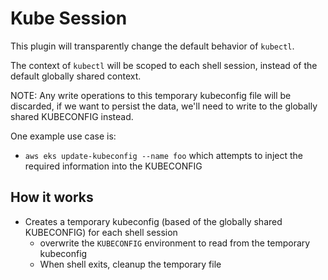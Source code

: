 # Kube Session

This plugin will transparently change the default behavior of `kubectl`.

The context of `kubectl` will be scoped to each shell session, instead of the
default globally shared context.

NOTE: Any write operations to this temporary kubeconfig file will be discarded,
if we want to persist the data, we'll need to write to the globally shared
KUBECONFIG instead.

One example use case is:
- `aws eks update-kubeconfig --name foo` which attempts to inject the required
  information into the KUBECONFIG

## How it works
- Creates a temporary kubeconfig (based of the globally shared KUBECONFIG) for each shell session
  - overwrite the `KUBECONFIG` environment to read from the temporary kubeconfig
  - When shell exits, cleanup the temporary file
